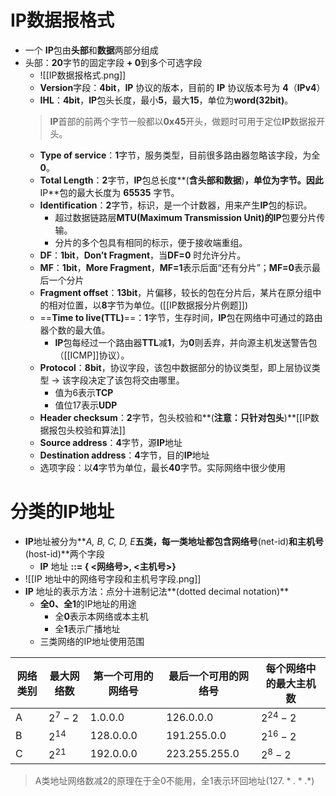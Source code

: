 # IP数据报格式
- 一个 **IP**包由**头部**和**数据**两部分组成
- 头部：**20**字节的固定字段 **+ 0**到多个可选字段
	- ![[IP数据报格式.png]]
	- **Version**字段：**4bit**，**IP** 协议的版本，目前的 **IP** 协议版本号为 **4**（**IPv4**）
	- **IHL**：**4bit**，**IP**包头长度，最小**5**，最大**15**，单位为**word(32bit)**。
	> **IP**首部的前两个字节一般都以**0x45**开头，做题时可用于定位**IP**数据报开头。
	- **Type of service**：**1**字节，服务类型，目前很多路由器忽略该字段，为全**0**。
	- **Total Length**：**2**字节，**IP**包总长度**(**含头部和数据**)**，单位为字节。因此**IP**包的最大长度为 **65535** 字节。
	- **Identification**：**2**字节，标识，是一个计数器，用来产生**IP**包的标识。
		- 超过数据链路层**MTU(Maximum Transmission Unit)**的**IP**包要分片传输。
		- 分片的多个包具有相同的标示，便于接收端重组。
	- **DF**：**1bit**，**Don’t Fragment**，当**DF=0** 时允许分片。
	- **MF**：**1bit**，**More Fragment**，**MF=1**表示后面“还有分片”；**MF=0**表示最后一个分片
	- **Fragment offset**：**13bit**，片偏移，较长的包在分片后，某片在原分组中的相对位置，以**8**字节为单位。([[IP数据报分片例题]])
	- ==**Time to live(TTL)**==：**1**字节，生存时间，**IP**包在网络中可通过的路由器个数的最大值。
		- **IP**包每经过一个路由器**TTL**减**1**，为**0**则丢弃，并向源主机发送警告包（[[ICMP]]协议）。
	- **Protocol**：**8bit**，协议字段，该包中数据部分的协议类型，即上层协议类型 → 该字段决定了该包将交由哪里。
		- 值为6表示**TCP**
		- 值位17表示**UDP**
	- **Header checksum**：**2**字节，包头校验和**(**注意：只针对包头**)**[[IP数据报包头校验和算法]]
	- **Source address**：**4**字节，源**IP**地址
	- **Destination address**：**4**字节，目的**IP**地址
	- 选项字段：以**4**字节为单位，最长**40**字节。实际网络中很少使用
# 分类的IP地址
- **IP**地址被分为**_A, B, C, D, E_**五类，每一类地址都包含网络号**(net-id)**和主机号**(host-id)**两个字段
	- **IP** 地址 **::= { <**网络号**>, <**主机号**>}**
- ![[IP 地址中的网络号字段和主机号字段.png]]
- **IP** 地址的表示方法：点分十进制记法**(dotted decimal notation)**
	- **全0、全1**的IP地址的用途
		- 全**0**表示本网络或本主机
		- 全**1**表示广播地址
	- 三类网络的IP地址使用范围

| 网络类别 | 最大网络数    | 第一个可用的网络号   | 最后一个可用的网络号      | 每个网络中的最大主机数 |
| ---- | -------- | ----------- | --------------- | ----------- |
| A    | $2^7-2$  | $1.0.0.0$   | $126.0.0.0$     | $2^{24}-2$  |
| B    | $2^{14}$ | $128.0.0.0$ | $191.255.0.0$   | $2^{16}-2$  |
| C    | $2^{21}$ | $192.0.0.0$ | $223.255.255.0$ | $2^8-2$     |
> A类地址网络数减2的原理在于全0不能用，全1表示环回地址($127.*.*.*$)